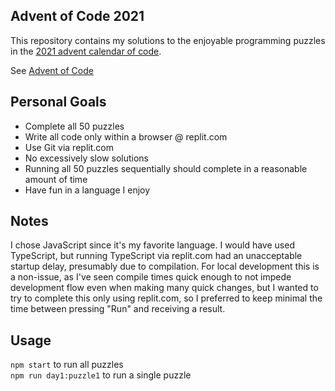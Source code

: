 ## Advent of Code 2021

This repository contains my solutions to the enjoyable programming puzzles in the [2021 advent calendar of code](https://adventofcode.com/2021).

See [Advent of Code](https://adventofcode.com/2021/about)

## Personal Goals

- Complete all 50 puzzles
- Write all code only within a browser @ replit.com
- Use Git via replit.com
- No excessively slow solutions
- Running all 50 puzzles sequentially should complete in a reasonable amount of time
- Have fun in a language I enjoy

## Notes

I chose JavaScript since it's my favorite language.
I would have used TypeScript, but running TypeScript via replit.com had an unacceptable
startup delay, presumably due to compilation. For local development this is a non-issue,
as I've seen compile times quick enough to not impede development flow even when making
many quick changes, but I wanted to try to complete this only using replit.com, 
so I preferred to keep minimal the time between pressing "Run" and receiving a result.

## Usage

`npm start` to run all puzzles  
`npm run day1:puzzle1` to run a single puzzle